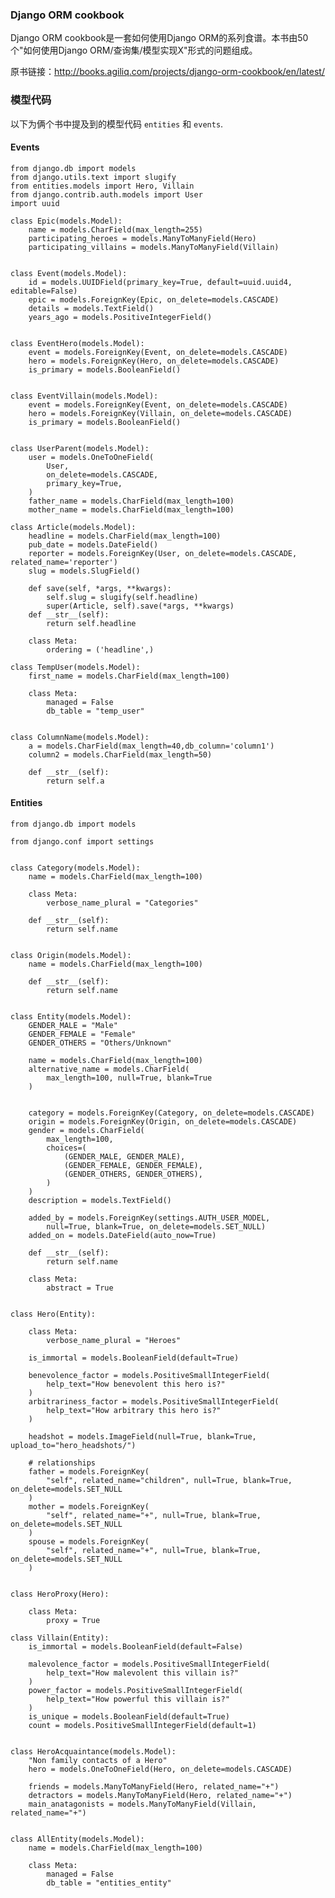 ### Django ORM cookbook


Django ORM cookbook是一套如何使用Django ORM的系列食谱。本书由50个"如何使用Django ORM/查询集/模型实现X"形式的问题组成。

原书链接：http://books.agiliq.com/projects/django-orm-cookbook/en/latest/


### 模型代码

以下为俩个书中提及到的模型代码 `entities` 和 `events`. 


#### Events


    from django.db import models
    from django.utils.text import slugify
    from entities.models import Hero, Villain
    from django.contrib.auth.models import User
    import uuid
    
    class Epic(models.Model):
        name = models.CharField(max_length=255)
        participating_heroes = models.ManyToManyField(Hero)
        participating_villains = models.ManyToManyField(Villain)
    
    
    class Event(models.Model):
        id = models.UUIDField(primary_key=True, default=uuid.uuid4, editable=False)
        epic = models.ForeignKey(Epic, on_delete=models.CASCADE)
        details = models.TextField()
        years_ago = models.PositiveIntegerField()
    
    
    class EventHero(models.Model):
        event = models.ForeignKey(Event, on_delete=models.CASCADE)
        hero = models.ForeignKey(Hero, on_delete=models.CASCADE)
        is_primary = models.BooleanField()
    
    
    class EventVillain(models.Model):
        event = models.ForeignKey(Event, on_delete=models.CASCADE)
        hero = models.ForeignKey(Villain, on_delete=models.CASCADE)
        is_primary = models.BooleanField()
    
    
    class UserParent(models.Model):
        user = models.OneToOneField(
            User,
            on_delete=models.CASCADE,
            primary_key=True,
        )
        father_name = models.CharField(max_length=100)
        mother_name = models.CharField(max_length=100)
    
    class Article(models.Model):
        headline = models.CharField(max_length=100)
        pub_date = models.DateField()
        reporter = models.ForeignKey(User, on_delete=models.CASCADE, related_name='reporter')
        slug = models.SlugField()
    
        def save(self, *args, **kwargs):
            self.slug = slugify(self.headline)
            super(Article, self).save(*args, **kwargs)
        def __str__(self):
            return self.headline
    
        class Meta:
            ordering = ('headline',)
    
    class TempUser(models.Model):
        first_name = models.CharField(max_length=100)
    
        class Meta:
            managed = False
            db_table = "temp_user"


    class ColumnName(models.Model):
        a = models.CharField(max_length=40,db_column='column1')
        column2 = models.CharField(max_length=50)
    
        def __str__(self):
            return self.a


#### Entities

    from django.db import models

    from django.conf import settings
    
    
    class Category(models.Model):
        name = models.CharField(max_length=100)
    
        class Meta:
            verbose_name_plural = "Categories"
    
        def __str__(self):
            return self.name
    
    
    class Origin(models.Model):
        name = models.CharField(max_length=100)
    
        def __str__(self):
            return self.name
    
    
    class Entity(models.Model):
        GENDER_MALE = "Male"
        GENDER_FEMALE = "Female"
        GENDER_OTHERS = "Others/Unknown"
    
        name = models.CharField(max_length=100)
        alternative_name = models.CharField(
            max_length=100, null=True, blank=True
        )
    
    
        category = models.ForeignKey(Category, on_delete=models.CASCADE)
        origin = models.ForeignKey(Origin, on_delete=models.CASCADE)
        gender = models.CharField(
            max_length=100,
            choices=(
                (GENDER_MALE, GENDER_MALE),
                (GENDER_FEMALE, GENDER_FEMALE),
                (GENDER_OTHERS, GENDER_OTHERS),
            )
        )
        description = models.TextField()
    
        added_by = models.ForeignKey(settings.AUTH_USER_MODEL,
            null=True, blank=True, on_delete=models.SET_NULL)
        added_on = models.DateField(auto_now=True)
    
        def __str__(self):
            return self.name
    
        class Meta:
            abstract = True
    
    
    class Hero(Entity):
    
        class Meta:
            verbose_name_plural = "Heroes"
    
        is_immortal = models.BooleanField(default=True)
    
        benevolence_factor = models.PositiveSmallIntegerField(
            help_text="How benevolent this hero is?"
        )
        arbitrariness_factor = models.PositiveSmallIntegerField(
            help_text="How arbitrary this hero is?"
        )
    
        headshot = models.ImageField(null=True, blank=True, upload_to="hero_headshots/")
    
        # relationships
        father = models.ForeignKey(
            "self", related_name="children", null=True, blank=True, on_delete=models.SET_NULL
        )
        mother = models.ForeignKey(
            "self", related_name="+", null=True, blank=True, on_delete=models.SET_NULL
        )
        spouse = models.ForeignKey(
            "self", related_name="+", null=True, blank=True, on_delete=models.SET_NULL
        )
    
    
    class HeroProxy(Hero):
    
        class Meta:
            proxy = True
    
    class Villain(Entity):
        is_immortal = models.BooleanField(default=False)
    
        malevolence_factor = models.PositiveSmallIntegerField(
            help_text="How malevolent this villain is?"
        )
        power_factor = models.PositiveSmallIntegerField(
            help_text="How powerful this villain is?"
        )
        is_unique = models.BooleanField(default=True)
        count = models.PositiveSmallIntegerField(default=1)
    
    
    class HeroAcquaintance(models.Model):
        "Non family contacts of a Hero"
        hero = models.OneToOneField(Hero, on_delete=models.CASCADE)
    
        friends = models.ManyToManyField(Hero, related_name="+")
        detractors = models.ManyToManyField(Hero, related_name="+")
        main_anatagonists = models.ManyToManyField(Villain, related_name="+")
    
    
    class AllEntity(models.Model):
        name = models.CharField(max_length=100)
    
        class Meta:
            managed = False
            db_table = "entities_entity"
